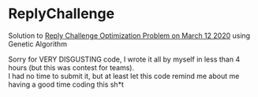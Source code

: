 # ReplyChallenge
Solution to [Reply Challenge Optimization Problem on March 12 2020](https://challenges.reply.com/tamtamy/challenges/category/coding) using Genetic Algorithm 

Sorry for VERY DISGUSTING code, I wrote it all by myself in less than 4 hours (but this was contest for teams).  
I had no time to submit it, but at least let this code remind me
about me having a good time coding this sh*t 
